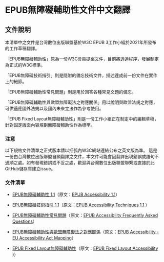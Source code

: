 # EPUB無障礙輔助性文件中文翻譯

## 文件說明

本清單中之文件是台灣數位出版聯盟基於W3C EPUB 3工作小組於2021年所發布的工作草稿翻譯。

「EPUB無障礙輔助性」原為一份W3C會員提案文件，目前將透過程序，發展制定為正式的W3C標準。

「EPUB無障礙技術指引」則是隨附的備忘技術文件，描述達成前一份文件在實作上的細節。

「EPUB無障礙輔助性常見問題」則是用於回答各種常見文題的備忘。

「EPUB無障礙輔助性與歐盟無障礙法之對應關係」用以說明與歐盟法規之對應，可供適應國外法規以及國內未來立法作為參考使用。

「EPUB Fixed Layout無障礙輔助性」則是一份工作小組正在制定中的編輯草稿，針對固定版面內容規劃無障礙輔助性作為標竿。

### 注意

以下規格文件清單之正式版本請以括弧內W3C網站連結公布之英文版為準。
這是一份由台灣數位出版聯盟自願翻譯之文件，本文件可能會因翻譯出現錯誤或語句不通順之處。如有發現錯誤或不妥之處，歡迎與台灣數位出版聯盟聯繫或直接於此GitHub儲存庫建立issue。

### 文件清單

- [EPUB無障礙輔助性 1.1](https://bobbytung.github.io/EPUB-A11y-1.1-TC/epub-a11y-11.html)（原文：[EPUB Accessibility 1.1](https://www.w3.org/TR/epub-a11y-11/)）

- [EPUB無障礙技術指引 1.1](https://bobbytung.github.io/EPUB-A11y-1.1-TC/epub-a11y-tech-11.html)（原文：[EPUB Accessibility Techniques 1.1
](https://www.w3.org/TR/epub-a11y-tech-11/)）

- [EPUB無障礙輔助性常見問題](https://bobbytung.github.io/EPUB-A11y-1.1-TC/a11y-faq.html)（原文：[EPUB Accessibility Frequently Asked Questions](https://w3c.github.io/epub-specs/docs/a11y-faq/)）

- [EPUB無障礙輔助性與歐盟無障礙法之對應關係](https://bobbytung.github.io/EPUB-A11y-1.1-TC/epub-a11y-eaa-mapping.html)（原文：[EPUB Accessibility - EU Accessibility Act Mapping](https://www.w3.org/TR/epub-a11y-eaa-mapping/)）

- [EPUB Fixed Layout無障礙輔助性](https://bobbytung.github.io/EPUB-A11y-1.1-TC/ED-epub-fxl-a11y-20211214.html)（原文：[EPUB Fixed Layout Accessibility](https://w3c.github.io/epub-specs/epub33/fxl-a11y/)
)）
